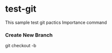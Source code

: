 # test-git
This sample test git pactics
Importance command

### Create New Branch

git checkout -b <branch name>
